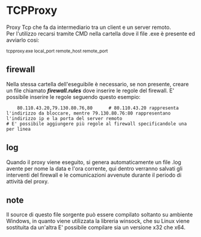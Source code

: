 # TCPProxy
Proxy Tcp che fa da intermediario tra un client e un server remoto.\
Per l'utilizzo recarsi tramite CMD nella cartella dove il file .exe è presente ed avviarlo cosi:

<sub>tcpproxy.exe local_port remote_host remote_port</sub>
## firewall
Nella stessa cartella dell'eseguibile è necessario, se non presente, creare un file chiamato ***firewall.rules*** dove inserire le regole del firewall. 
E' possibile inserire le regole seguendo questo esempio:

                   
        80.110.43.20,79.130.80.76,80      # 80.110.43.20 rappresenta l'indirizzo da bloccare, mentre 79.130.80.76:80 rappresentano l'indirizzo ip e la porta del server remoto                                           # E' possibile aggiungere più regole al firewall specificandole una per linea
       

## log
Quando il proxy viene eseguito, si genera automaticamente un file .log avente per nome la data e l'ora corrente, qui dentro verranno salvati gli interventi del firewall e le comunicazioni avvenute durante il periodo di attività del proxy.
## note
Il source di questo file sorgente può essere compilato soltanto su ambiente Windows, in quanto viene utilizzata la libreria winsock, che su Linux viene sostituita da un'altra E' possibile compilare sia un versione x32 che x64.
